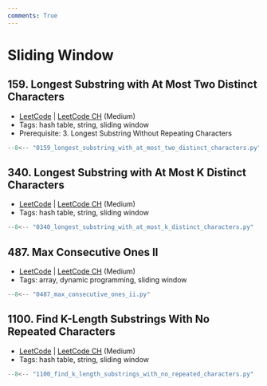 ```yaml
---
comments: True
---
```


# Sliding Window

## 159. Longest Substring with At Most Two Distinct Characters

-   [LeetCode](https://leetcode.com/problems/longest-substring-with-at-most-two-distinct-characters/) | [LeetCode CH](https://leetcode.cn/problems/longest-substring-with-at-most-two-distinct-characters/) (Medium)
-   Tags: hash table, string, sliding window
-   Prerequisite: 3. Longest Substring Without Repeating Characters

```python
--8<-- "0159_longest_substring_with_at_most_two_distinct_characters.py"
```

## 340. Longest Substring with At Most K Distinct Characters

-   [LeetCode](https://leetcode.com/problems/longest-substring-with-at-most-k-distinct-characters/) | [LeetCode CH](https://leetcode.cn/problems/longest-substring-with-at-most-k-distinct-characters/) (Medium)
-   Tags: hash table, string, sliding window

```python
--8<-- "0340_longest_substring_with_at_most_k_distinct_characters.py"
```

## 487. Max Consecutive Ones II

-   [LeetCode](https://leetcode.com/problems/max-consecutive-ones-ii/) | [LeetCode CH](https://leetcode.cn/problems/max-consecutive-ones-ii/) (Medium)
-   Tags: array, dynamic programming, sliding window

```python
--8<-- "0487_max_consecutive_ones_ii.py"
```

## 1100. Find K-Length Substrings With No Repeated Characters

-   [LeetCode](https://leetcode.com/problems/find-k-length-substrings-with-no-repeated-characters/) | [LeetCode CH](https://leetcode.cn/problems/find-k-length-substrings-with-no-repeated-characters/) (Medium)
-   Tags: hash table, string, sliding window

```python
--8<-- "1100_find_k_length_substrings_with_no_repeated_characters.py"
```
